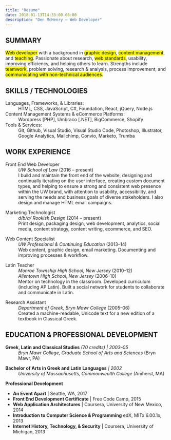 ```yaml
---
title: "Resume"
date: 2018-01-13T14:33:00-08:00
description: "Den McHenry — Web Developer"
---
```


<main class="measure-wide center">
  <section class="pv1 ph3">
    <h2>SUMMARY</h2>
    <p class="bl bw3 b--dark-gray pl3"><mark class="fw6">Web developer</mark> with a background in <mark class="fw6">graphic design</mark>, <mark class="fw6">content management</mark>, and <mark class="fw6">teaching</mark>. Passionate about research, <mark class="fw6">web standards</mark>, usability, improving efficiency, and helping others to learn. Strengths include <mark class="fw6">teamwork</mark>, problem solving, research & analysis, process improvement, and <mark class="fw6">communicating with non-technical audiences</mark>.</p>
  </section>

  <section class="bg-white pv1 ph3">
    <h2>SKILLS / TECHNOLOGIES</h2>
    <dl>
      <dt class="fw6">Languages, Frameworks, &amp; Libraries:</dt>
      <dd>HTML, CSS, JavaScript, C#, Foundation, React, jQuery, Node.js</dd>
      <dt class="fw6">Content Management Systems &amp; eCommerce Platforms:</dt>
      <dd>Wordpress [PHP], Umbraco [.NET], BigCommerce, Shopify</dd>
      <dt class="fw6">Tools &amp; Services:</dt>
      <dd>Git, Github, Visual Studio, Visual Studio Code, Photoshop, Illustrator, Google Analytics, Mailchimp, Convio, Marketo, Trumba
      </dd>
    </dl>
  </section>

  <section>
    <h2>WORK EXPERIENCE</h2>
    <dl>
      <dt class="fw6">Front End Web Developer</dt>
      <dd><i>UW School of Law</i> (2016 &#8211; present)</dd>
      <dd>I build and maintain the front end of the website, designing and continually iterating on the user interface, creating custom document types, and helping to ensure a strong and consistent web presence within the UW brand, with attention to usability, accessibility, and serving the needs and business goals of diverse stakeholders. I also design and manage HTML email campaigns.</dd>
    </dl>
    <dl>
      <dt class="fw6">Marketing Technologist</dt>
      <dd><i>d/b/a/ Rookish Design</i> (2014 &#8211; present)<br>
      </dt>
      <dd>Print design, packaging design, web development, analytics, social media, content strategy, content writing, ecommerce, and SEO.</dd>
    </dl>
    <dl>
        <dt class="fw6">Web Content Specialist</dt>
        <dd>
        <i>UW Professional &amp; Continuing Education</i> (2013&#8211;14)
        </dd>
        <dd>Web content, graphic design, email marketing. Documenting and improving processes &amp; workflow.</dd>
    </dl>
    <dl>
        <dt class="fw6">Latin Teacher</dt>
        <dd><i>Monroe Township High School, New Jersey</i> (2010&#8211;12)</i><br>
        <i>Allentown High School, New Jersey</i> (2006&#8211;10)</dd>
        <dd>Mentor on technology in the classroom. Developed curriculum (including AP Latin). Built a social network for students to collaborate and communicate in Latin.
        </dd>
    </dl>
    <dl>
        <dt class="fw6">Research Assistant</dt>
        <dd><i>Department of Greek, Bryn Mawr College</i> (2005&#8211;06)</dd>
        <dd>Created a machine-readable, Unicode text for a new edition of a textbook in Classical Greek.</dd>
    </dl>
</section>

<section>
  <h2>EDUCATION &amp; PROFESSIONAL DEVELOPMENT</h2>

  <dl>
    <dt><b class="fw6">Greek, Latin and Classical Studies</b> <i>(70 credits) | 2003&#8211;05</i></dt>
    <dd><i>Bryn Mawr College, Graduate School of Arts and Sciences</i> (Bryn Mawr, PA)</dd>
  </dl>

  <dl>
    <dt><b class="fw6">Bachelor of Arts in Greek and Latin Languages</b> <i>| 2002</i></dt>
    <dd><i>University of Massachusetts, Commonwealth College</i> (Amherst, MA)</dd>
  </dl>

  <b class="fw6">Professional Development</b>
  <ul>
    <li><b class="fw6">An Event Apart</b> | Seattle, WA, 2017</li>
    <li><b class="fw6">Front End Development Certificate</b> | Free Code Camp, 2015</li>
    <li><b class="fw6">Web Application Architectures</b> | Coursera, University of New Mexico, 2014</li>
    <li><b class="fw6">Introduction to Computer Science &amp; Programming</b> edX, MITx 6.00.1x, 2013</li>
    <li><b class="fw6">Internet History, Technology, &amp; Security</b> | Coursera, University of Michigan, 2013</li>
  </ul>
</section>
<footer>
</footer>
</main>
